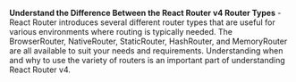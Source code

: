**Understand the Difference Between the React Router v4 Router Types** - React Router introduces several different router types that are useful for various environments where routing is typically needed. The BrowserRouter, NativeRouter, StaticRouter, HashRouter, and MemoryRouter are all available to suit your needs and requirements. Understanding when and why to use the variety of routers is an important part of understanding React Router v4.
